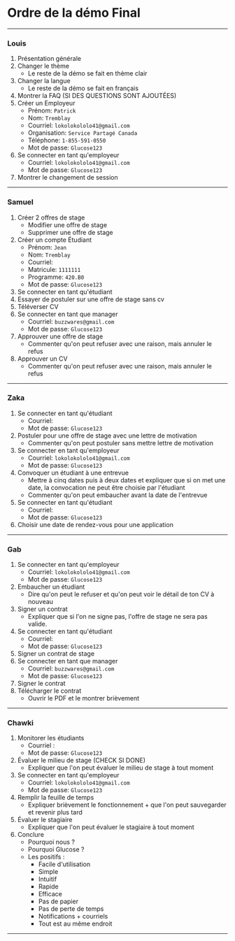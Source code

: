 # Ordre de la démo Final

---
### Louis
1. Présentation générale
2. Changer le thème
    - Le reste de la démo se fait en thème clair
3. Changer la langue
    - Le reste de la démo se fait en français
4. Montrer la FAQ (SI DES QUESTIONS SONT AJOUTÉES)
5. Créer un Employeur
   - Prénom: `Patrick`
   - Nom: `Tremblay`
   - Courriel: `lokolokololo41@gmail.com`
   - Organisation: `Service Partagé Canada`
   - Téléphone: `1-855-591-0550`
   - Mot de passe: `Glucose123`
6. Se connecter en tant qu'employeur
   - Courriel: `lokolokololo41@gmail.com`
   - Mot de passe: `Glucose123`
7. Montrer le changement de session 
---
### Samuel
1. Créer 2 offres de stage
    - Modifier une offre de stage
    - Supprimer une offre de stage
2. Créer un compte Étudiant
    - Prénom: `Jean`
    - Nom: `Tremblay`
    - Courriel:
    - Matricule: `1111111`
    - Programme: `420.B0`
    - Mot de passe: `Glucose123`
3. Se connecter en tant qu'étudiant
4. Essayer de postuler sur une offre de stage sans cv
5. Téléverser CV
6. Se connecter en tant que manager
   - Courriel: `buzzwares@gmail.com`
   - Mot de passe: `Glucose123`
7. Approuver une offre de stage 
   - Commenter qu'on peut refuser avec une raison, mais annuler le refus
8. Approuver un CV
   - Commenter qu'on peut refuser avec une raison, mais annuler le refus
---
### Zaka
1. Se connecter en tant qu'étudiant
   - Courriel:
   - Mot de passe: `Glucose123`
2. Postuler pour une offre de stage avec une lettre de motivation
   * Commenter qu'on peut postuler sans mettre lettre de motivation
3. Se connecter en tant qu'employeur
   - Courriel: `lokolokololo41@gmail.com`
   - Mot de passe: `Glucose123`
4. Convoquer un étudiant à une entrevue
   - Mettre à cinq dates puis à deux dates et expliquer que si on met une date, la convocation ne peut être choisie par l'étudiant
   * Commenter qu'on peut embaucher avant la date de l'entrevue 
5. Se connecter en tant qu'étudiant
   - Courriel:
   - Mot de passe: `Glucose123`
6. Choisir une date de rendez-vous pour une application
---
### Gab
1. Se connecter en tant qu'employeur
   - Courriel: `lokolokololo41@gmail.com`
   - Mot de passe: `Glucose123`
2. Embaucher un étudiant
   - Dire qu'on peut le refuser et qu'on peut voir le détail de ton CV à nouveau
3. Signer un contrat
   - Expliquer que si l'on ne signe pas, l'offre de stage ne sera pas valide.
4. Se connecter en tant qu'étudiant
   - Courriel:
   - Mot de passe: `Glucose123`
5. Signer un contrat de stage
6. Se connecter en tant que manager
   - Courriel: `buzzwares@gmail.com`
   - Mot de passe: `Glucose123`
7. Signer le contrat
8. Télécharger le contrat
   - Ouvrir le PDF et le montrer brièvement
---
### Chawki
1. Monitorer les étudiants
   - Courriel :
   - Mot de passe: `Glucose123`
2. Évaluer le milieu de stage (CHECK SI DONE)
   - Expliquer que l'on peut évaluer le milieu de stage à tout moment
3. Se connecter en tant qu'employeur
   - Courriel: `lokolokololo41@gmail.com`
   - Mot de passe: `Glucose123`
4. Remplir la feuille de temps
   - Expliquer brièvement le fonctionnement + que l'on peut sauvegarder et revenir plus tard
5. Évaluer le stagiaire
   - Expliquer que l'on peut évaluer le stagiaire à tout moment
6. Conclure
   - Pourquoi nous ?
   - Pourquoi Glucose ?
   - Les positifs :
     - Facile d'utilisation
     - Simple
     - Intuitif
     - Rapide
     - Efficace
     - Pas de papier
     - Pas de perte de temps
     - Notifications + courriels
     - Tout est au même endroit
---